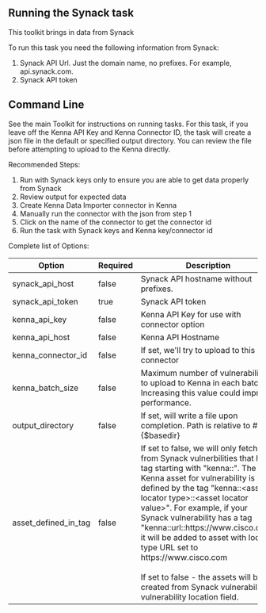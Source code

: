 ## Running the Synack task

This toolkit brings in data from Synack

To run this task you need the following information from Synack:

1. Synack API Url. Just the domain name, no prefixes. For example, api.synack.com.
2. Synack API token

## Command Line

See the main Toolkit for instructions on running tasks. For this task, if you leave off the Kenna API Key and Kenna Connector ID, the task will create a json file in the default or specified output directory. You can review the file before attempting to upload to the Kenna directly.

Recommended Steps:

1. Run with Synack keys only to ensure you are able to get data properly from Synack
1. Review output for expected data
1. Create Kenna Data Importer connector in Kenna
1. Manually run the connector with the json from step 1
1. Click on the name of the connector to get the connector id
1. Run the task with Synack keys and Kenna key/connector id

Complete list of Options:

| Option               | Required | Description                                                                                                          | default               |
|----------------------|----------|----------------------------------------------------------------------------------------------------------------------|-----------------------|
| synack_api_host      | false    | Synack API hostname without prefixes.                                                                                | api.synack.com        |
| synack_api_token     | true     | Synack API token                                                                                                     | n/a                   |
| kenna_api_key        | false    | Kenna API Key for use with connector option                                                                          | n/a                   |
| kenna_api_host       | false    | Kenna API Hostname                                                                                                   | api.kennasecurity.com |
| kenna_connector_id   | false    | If set, we'll try to upload to this connector                                                                        | n/a                   |
| kenna_batch_size     | false    | Maximum number of vulnerabilities to upload to Kenna in each batch. Increasing this value could improve performance. | 1000                  |
| output_directory     | false    | If set, will write a file upon completion. Path is relative to #{$basedir}                                           | output/synack         |
| asset_defined_in_tag | false    | If set to false, we will only fetch from Synack vulnerbilities that have tag starting with "kenna::". The Kenna asset for vulnerability is defined by the tag "kenna::\<asset locator type\>::\<asset locator value\>". For example, if your Synack vulnerability has a tag "kenna::url::https\:\/\/www\.cisco\.com" it will be added to asset with locator type URL set to https\:\/\/www\.cisco\.com <br/><br/> If set to false - the assets will be created from Synack vulnerability's vulnerability location field. | true                  |
